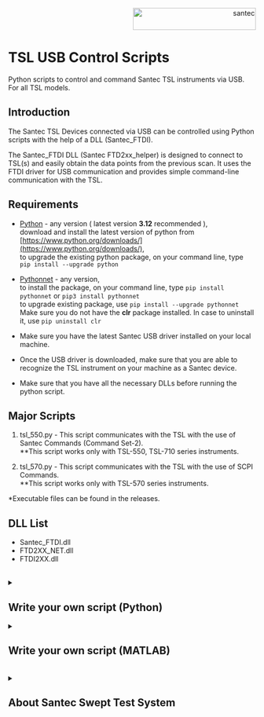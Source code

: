 <p align="right"> <a href="https://www.santec.com/jp/" target="_blank" rel="noreferrer"> <img src="https://www.santec.com/dcms_media/image/common_logo01.png" alt="santec" 
  width="250" height="45"/> </a> </p>

<h1>TSL USB Control Scripts</h1>

Python scripts to control and command Santec TSL instruments via USB. <br>
For all TSL models.

<h2>Introduction</h2>

The Santec TSL Devices connected via USB can be controlled using Python scripts with the help of a DLL (Santec_FTDI).

The Santec_FTDI DLL (Santec FTD2xx_helper) is designed to connect to TSL(s) and easily obtain the data points from the previous scan. It uses the FTDI driver for USB communication and provides simple command-line communication with the TSL.


<h2>Requirements</h2>

  - [Python](https://www.python.org/) - any version ( latest version **3.12** recommended ), <br>
    download and install the latest version of python from [https://www.python.org/downloads/](https://www.python.org/downloads/), <br>
    to upgrade the existing python package, on your command line, type ``` pip install --upgrade python ```

  - [Pythonnet](https://pypi.org/project/pythonnet/) - any version, <br>
    to install the package, on your command line, type ``` pip install pythonnet ``` or ``` pip3 install pythonnet ``` <br>
    to upgrade existing package, use ``` pip install --upgrade pythonnet ``` <br>
    Make sure you do not have the **clr** package installed. In case to uninstall it, use ``` pip uninstall clr ```

  - Make sure you have the latest Santec USB driver installed on your local machine.

  - Once the USB driver is downloaded, make sure that you are able to recognize the TSL instrument on your machine as a Santec device.

  - Make sure that you have all the necessary DLLs before running the python script.


<h2>Major Scripts</h2>

  1) tsl_550.py  -  This script communicates with the TSL with the use of Santec Commands (Command Set-2). <br>
    **This script works only with TSL-550, TSL-710 series instruments.

  2) tsl_570.py  -  This script communicates with the TSL with the use of SCPI Commands. <br>
    **This script works only with TSL-570 series instruments.

*Executable files can be found in the releases.


<h2>DLL List</h2>

  - Santec_FTDI.dll
  - FTD2XX_NET.dll
  - FTDI2XX.dll
<br>

<details>
<summary><h2>Write your own script (Python)</h2> </summary>

1) Make sure that the DLL directory is in the same directory as your main script.
2) Basic imports, 
    ```python
    import clr      # This is using the **pythonnet** package, which provides python bindings for .NET Assemblies
    import sys      # Using **sys** to modify the import path to include a specific directory 
    ```
    
3) Loading  the DLL,
    ```python
    assembly_path = r".\DLL"                                                
    sys.path.append(assembly_path)
    ref = clr.AddReference(r"Santec_FTDI")
    ```

4) Importing the namespace and creating an instance to the FTD2xx_helper class,
    ```python
    import Santec_FTDI as ftdi              # Santec_FTDI is the main namespace
    
    TSL = ftdi.FTD2xx_helper()              # TSL is an instance to the class FTD2xx_helper
    ```

5) To print the list of connected TSLs with their information,
    Using the properties of the DLL (check the README in the DLL directory for more info)
    ```python
    for i in range(TSL.numDevices):
        print("Device Index: {}".format(i))
        print("Type: {}".format(TSL.ftdiDeviceList[i].Type))
        print("ID: {:x}".format(TSL.ftdiDeviceList[i].ID))
        print("Location ID: {:x}".format(TSL.ftdiDeviceList[i].LocId))
        print("Serial Number: {}".format(TSL.ftdiDeviceList[i].SerialNumber))
        print("Description: {}".format(TSL.ftdiDeviceList[i].Description))
        print("")
    ```

6) Creating a new instance to initialize and control the specific TSL device by passing the Serial Number as a parameter,
    ```python
    TSL = ftdi.FTD2xx_helper('15070009')        # Replace the with the Instrument Serial Number
    ```
    
    If you have more than one TSL connected,
    ```python
    TSL1 = ftdi.FTD2xx_helper('15070009')       # Replace the with the Instrument Serial Number
    TSL2 = ftdi.FTD2xx_helper('18060009')       # Replace the with the Instrument Serial Number
    .
    .
    TSLn = ftdi.FTD2xx_helper('00000000')
    ```
7) To get the instrument identification string,
    ```python
    TSL.QueryIdn()                     # Outputs: SANTEC TSL-(ModelNo.), Serial Number, Version Number
    ```

8) Use the Query() method for querying or reading from the TSL by passing in the instrument command,
    ```python
    TSL.Query('*IDN?')                 # Outputs: SANTEC TSL-(ModelNo.), Serial Number, Version Number
    ```
   ❗ If the above method does not work, then instead use the Write() followed by Read() method as shown below,
    ```python
    instrument.Write('command')                       # refer to the instrument datasheet for commands
    result = instrument.Read()            
    print(result)
    ```   

9) Use the Write() method for writing to the TSL,
    ```python
    TSL.Write('OP10')                   # Sets the Output power of TSL to 10dBm(or mW)
    ```

10) Reading the Wavelength data from the TSL, <br>

 - For TSL-550, TSL-710, using the GetAllDataPointsFromLastScan_SantecCommand() method,
    ```python
    Wavelength = [i/10000 for i in TSL.GetAllDataPointsFromLastScan_SantecCommand()]          
    print('\nWavelength data of TSL: \n', Wavelength)
    
    # Outputs: 
   Wavelength data of TSL:
   [1500.002, 1500.0958, 1500.2018,........, 1600]
    ```
- For TSL-570, using the GetAllDataPointsFromLastScan_SCPICommand() method,
    ```python
    Wavelength = [i/10000 for i in TSL.GetAllDataPointsFromLastScan_SCPICommand()]          
    print('\nWavelength data of TSL: \n', Wavelength)
    
    # Outputs: 
  Wavelength data of TSL:
  [1500.002, 1500.0958, 1500.2018,........, 1600]
    ```
  
11) Closing the instrument usb connection after use. Any future commands sent will throw an exception, as the connection is already closed,
    ```python
    TSL.CloseUsbConnection()
    ```
  </details> 

  <details>
<summary><h2>Write your own script (MATLAB)</h2> </summary>

1) Make sure that the DLL directory is in the same directory as your main script.
2) Loading the DLL,
    ```matlab
    folderName = 'DLL';
    dllFileName = 'Santec_FTDI.dll';
    path = fullfile(pwd, folderName, dllFileName);
    NET.addAssembly(path);
    ```
    or
   ```matlab
    path = 'C:\SantecUSBDLL';
    NET.addAssembly([path '\Santec_FTDI.dll']);
    ```

3) Creating an instrument object,
    ```matlab
    % Here parameter is the Serial number of the instrument in string format
    TSL = Santec_FTDI.FTD2xx_helper(SerialNumber);      % Instrument Serial Number Example = 23110980, 20208978, 21862492
    ```
    

4) To get the instrument identification string,
    ```matlab
    idn_query = TSL.QueryIdn();
    disp(idn_query);                              % Output: SANTEC INS-(ModelNumber), SerialNumber, VersionNumber
    ```

5) To write a command,
    ```matlab
    TSL.Write('command');                  % refer to the instrument datasheet for commands
    ```

6) To query a command,
    ```matlab
    result = TSL.Query('command')          % refer to the instrument datasheet for commands
    disp(result);
    ```
    
    ❗ If the above method does not work, then instead use the Write() followed by Read() method as shown below,
    ```matblab
    TSL.Write('command');                  % refer to the instrument datasheet for commands
    result = TSL.Read();          
    disp(result);
    ```
  
7) Closing the instrument usb connection after use. Any future commands sent will throw an exception, as the connection is already closed,
    ```matlab
    TSL.CloseUsbConnection();
    ```
  </details> 
  
<br>
<details>
<summary><h2>About Santec Swept Test System</h2></summary>

### What is STS IL PDL?
  The Swept Test System is the photonic solution by Santec Corp. to perform Wavelength 
  Dependent Loss characterization of passive optical devices.
  It consists of:
  - A light source: Santec’s Tunable Semiconductor Laser (TSL);
  - A power meter: Santec’s Multi-port Power Meter (MPM);
   

### For more information on the Swept Test System [CLICK HERE](https://inst.santec.com/products/componenttesting/sts)
</details>

